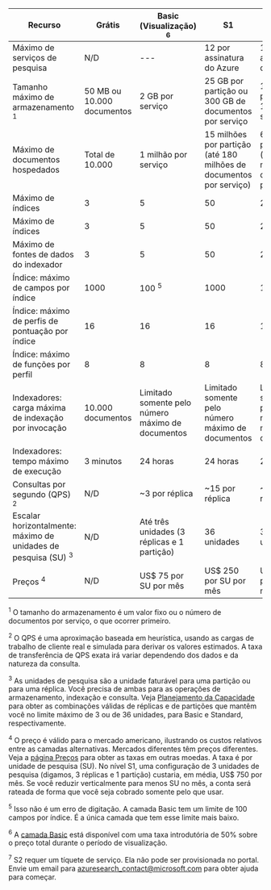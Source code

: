 Recurso|Grátis|Basic (Visualização) <sup>6</sup>|S1|S2 <sup>7</sup>
---|---|---|---|----
Máximo de serviços de pesquisa|N/D|---|12 por assinatura do Azure |12 por assinatura do Azure
Tamanho máximo de armazenamento <sup>1</sup>|50 MB ou 10.000 documentos|2 GB por serviço|25 GB por partição ou 300 GB de documentos por serviço|100 GB por partição ou 1,2 TB por serviço
Máximo de documentos hospedados|Total de 10.000|1 milhão por serviço|15 milhões por partição (até 180 milhões de documentos por serviço)|60 milhões por partição (até 720 milhões de documentos por serviço)
Máximo de índices|3|5|50|200
Máximo de índices|3|5|50|200
Máximo de fontes de dados do indexador|3|5|50|200
Índice: máximo de campos por índice|1000|100 <sup>5</sup>|1000|1000
Índice: máximo de perfis de pontuação por índice|16|16|16|16
Índice: máximo de funções por perfil|8|8|8|8
Indexadores: carga máxima de indexação por invocação|10.000 documentos|Limitado somente pelo número máximo de documentos|Limitado somente pelo número máximo de documentos|Limitado somente pelo número máximo de documentos
Indexadores: tempo máximo de execução|3 minutos|24 horas|24 horas|24 horas
Consultas por segundo (QPS) <sup>2</sup>|N/D|~3 por réplica|~15 por réplica|~60 por réplica
Escalar horizontalmente: máximo de unidades de pesquisa (SU) <sup>3</sup>|N/D|Até três unidades (3 réplicas e 1 partição)|36 unidades|36 unidades
Preços <sup>4</sup>|N/D|US$ 75 por SU por mês|US$ 250 por SU por mês|US$ 1000 por SU por mês

<sup>1</sup> O tamanho do armazenamento é um valor fixo ou o número de documentos por serviço, o que ocorrer primeiro.

<sup>2</sup> O QPS é uma aproximação baseada em heurística, usando as cargas de trabalho de cliente real e simulada para derivar os valores estimados. A taxa de transferência de QPS exata irá variar dependendo dos dados e da natureza da consulta.

<sup>3</sup> As unidades de pesquisa são a unidade faturável para uma partição ou para uma réplica. Você precisa de ambas para as operações de armazenamento, indexação e consulta. Veja [Planejamento da Capacidade](../articles/search/search-capacity-planning.md) para obter as combinações válidas de réplicas e de partições que mantêm você no limite máximo de 3 ou de 36 unidades, para Basic e Standard, respectivamente.

<sup>4</sup> O preço é válido para o mercado americano, ilustrando os custos relativos entre as camadas alternativas. Mercados diferentes têm preços diferentes. Veja a [página Preços](https://azure.microsoft.com/pricing/details/search/) para obter as taxas em outras moedas. A taxa é por unidade de pesquisa (SU). No nível S1, uma configuração de 3 unidades de pesquisa (digamos, 3 réplicas e 1 partição) custaria, em média, US$ 750 por mês. Se você reduzir verticalmente para menos SU no mês, a conta será rateada de forma que você seja cobrado somente pelo que usar.

<sup>5</sup> Isso não é um erro de digitação. A camada Basic tem um limite de 100 campos por índice. É a única camada que tem esse limite mais baixo.

<sup>6</sup> A [camada Basic](http://aka.ms/azuresearchbasic) está disponível com uma taxa introdutória de 50% sobre o preço total durante o período de visualização.

<sup>7</sup> S2 requer um tíquete de serviço. Ela não pode ser provisionada no portal. Envie um email para azuresearch_contact@microsoft.com para obter ajuda para começar.

<!----HONumber=AcomDC_0316_2016-->